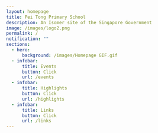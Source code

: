```yaml
---
layout: homepage
title: Pei Tong Primary School
description: An Isomer site of the Singapore Government
image: /images/logo2.png
permalink: /
notification: ""
sections:
  - hero:
      background: /images/Homepage GIF.gif
  - infobar:
      title: Events
      button: Click
      url: /events
  - infobar:
      title: Highlights
      button: Click
      url: /highlights
  - infobar:
      title: Links
      button: Click
      url: /links
---
```

